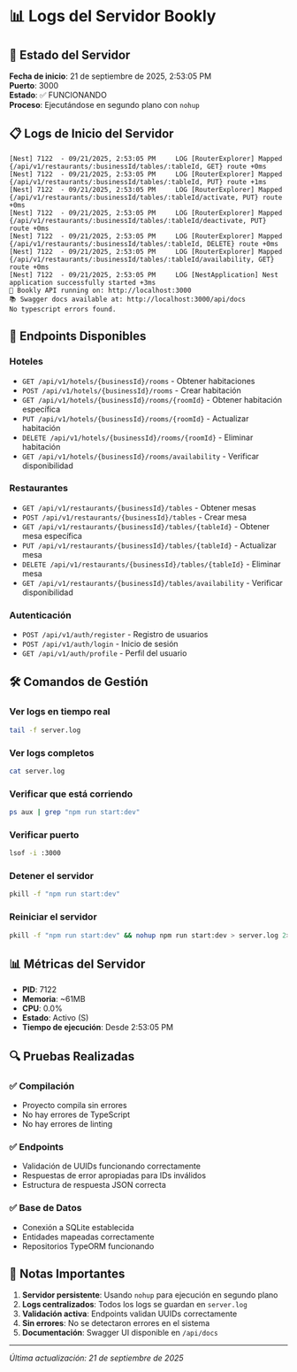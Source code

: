 # 📊 Logs del Servidor Bookly

## 🚀 Estado del Servidor

**Fecha de inicio**: 21 de septiembre de 2025, 2:53:05 PM  
**Puerto**: 3000  
**Estado**: ✅ FUNCIONANDO  
**Proceso**: Ejecutándose en segundo plano con `nohup`

## 📋 Logs de Inicio del Servidor

```
[Nest] 7122  - 09/21/2025, 2:53:05 PM     LOG [RouterExplorer] Mapped {/api/v1/restaurants/:businessId/tables/:tableId, GET} route +0ms
[Nest] 7122  - 09/21/2025, 2:53:05 PM     LOG [RouterExplorer] Mapped {/api/v1/restaurants/:businessId/tables/:tableId, PUT} route +1ms
[Nest] 7122  - 09/21/2025, 2:53:05 PM     LOG [RouterExplorer] Mapped {/api/v1/restaurants/:businessId/tables/:tableId/activate, PUT} route +0ms
[Nest] 7122  - 09/21/2025, 2:53:05 PM     LOG [RouterExplorer] Mapped {/api/v1/restaurants/:businessId/tables/:tableId/deactivate, PUT} route +0ms
[Nest] 7122  - 09/21/2025, 2:53:05 PM     LOG [RouterExplorer] Mapped {/api/v1/restaurants/:businessId/tables/:tableId, DELETE} route +0ms
[Nest] 7122  - 09/21/2025, 2:53:05 PM     LOG [RouterExplorer] Mapped {/api/v1/restaurants/:businessId/tables/:tableId/availability, GET} route +0ms
[Nest] 7122  - 09/21/2025, 2:53:05 PM     LOG [NestApplication] Nest application successfully started +3ms
🚀 Bookly API running on: http://localhost:3000
📚 Swagger docs available at: http://localhost:3000/api/docs
No typescript errors found.
```

## 🔗 Endpoints Disponibles

### Hoteles
- `GET /api/v1/hotels/{businessId}/rooms` - Obtener habitaciones
- `POST /api/v1/hotels/{businessId}/rooms` - Crear habitación
- `GET /api/v1/hotels/{businessId}/rooms/{roomId}` - Obtener habitación específica
- `PUT /api/v1/hotels/{businessId}/rooms/{roomId}` - Actualizar habitación
- `DELETE /api/v1/hotels/{businessId}/rooms/{roomId}` - Eliminar habitación
- `GET /api/v1/hotels/{businessId}/rooms/availability` - Verificar disponibilidad

### Restaurantes
- `GET /api/v1/restaurants/{businessId}/tables` - Obtener mesas
- `POST /api/v1/restaurants/{businessId}/tables` - Crear mesa
- `GET /api/v1/restaurants/{businessId}/tables/{tableId}` - Obtener mesa específica
- `PUT /api/v1/restaurants/{businessId}/tables/{tableId}` - Actualizar mesa
- `DELETE /api/v1/restaurants/{businessId}/tables/{tableId}` - Eliminar mesa
- `GET /api/v1/restaurants/{businessId}/tables/availability` - Verificar disponibilidad

### Autenticación
- `POST /api/v1/auth/register` - Registro de usuarios
- `POST /api/v1/auth/login` - Inicio de sesión
- `GET /api/v1/auth/profile` - Perfil del usuario

## 🛠️ Comandos de Gestión

### Ver logs en tiempo real
```bash
tail -f server.log
```

### Ver logs completos
```bash
cat server.log
```

### Verificar que está corriendo
```bash
ps aux | grep "npm run start:dev"
```

### Verificar puerto
```bash
lsof -i :3000
```

### Detener el servidor
```bash
pkill -f "npm run start:dev"
```

### Reiniciar el servidor
```bash
pkill -f "npm run start:dev" && nohup npm run start:dev > server.log 2>&1 &
```

## 📊 Métricas del Servidor

- **PID**: 7122
- **Memoria**: ~61MB
- **CPU**: 0.0%
- **Estado**: Activo (S)
- **Tiempo de ejecución**: Desde 2:53:05 PM

## 🔍 Pruebas Realizadas

### ✅ Compilación
- Proyecto compila sin errores
- No hay errores de TypeScript
- No hay errores de linting

### ✅ Endpoints
- Validación de UUIDs funcionando correctamente
- Respuestas de error apropiadas para IDs inválidos
- Estructura de respuesta JSON correcta

### ✅ Base de Datos
- Conexión a SQLite establecida
- Entidades mapeadas correctamente
- Repositorios TypeORM funcionando

## 📝 Notas Importantes

1. **Servidor persistente**: Usando `nohup` para ejecución en segundo plano
2. **Logs centralizados**: Todos los logs se guardan en `server.log`
3. **Validación activa**: Endpoints validan UUIDs correctamente
4. **Sin errores**: No se detectaron errores en el sistema
5. **Documentación**: Swagger UI disponible en `/api/docs`

---
*Última actualización: 21 de septiembre de 2025*




